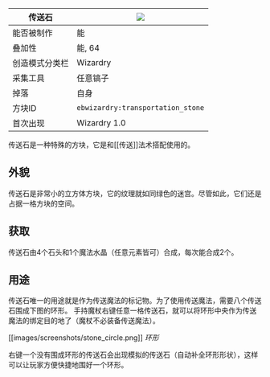 | 传送石 |![](https://github.com/Electroblob77/Wizardry/blob/1.12.2/src/main/resources/assets/ebwizardry/textures/items/transportation_stone.png)|
|---|---|
| 能否被制作 | 能 |
| 叠加性 | 能, 64 |
| 创造模式分类栏 | Wizardry |
| 采集工具 | 任意镐子 |
| 掉落 | 自身 |
| 方块ID | `ebwizardry:transportation_stone` |
| 首次出现 | Wizardry 1.0 |

传送石是一种特殊的方块，它是和[[传送]]法术搭配使用的。

## 外貌
传送石是非常小的立方体方块，它的纹理就如同绿色的迷宫。尽管如此，它们还是占据一格方块的空间。

## 获取
传送石由4个石头和1个魔法水晶（任意元素皆可）合成，每次能合成2个。

## 用途
传送石唯一的用途就是作为传送魔法的标记物。为了使用传送魔法，需要八个传送石围成下图的环形。 手持魔杖右键任意一格传送石，就可以将环形中央作为传送魔法的绑定目的地了（魔杖不必装备传送魔法）。

[[images/screenshots/stone_circle.png]]
_环形_

右键一个没有围成环形的传送石会出现模拟的传送石（自动补全环形形状），这样可以让玩家方便快捷地围好一个环形。
